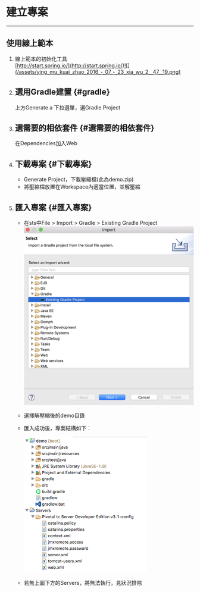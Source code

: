 # 建立專案

---

## 使用線上範本

1. 線上範本的初始化工具  
   [http://start.spring.io/](http://start.spring.io/)![](/assets/ying_mu_kuai_zhao_2016_-_07_-_23_xia_wu_2__47__19.png)

2. ## 選用Gradle建置 {#gradle}

   上方Generate a 下拉選單，選Gradle Project

3. ## 選需要的相依套件 {#選需要的相依套件}

   在Dependencies加入Web

4. ## 下載專案 {#下載專案}

   * Generate Project，下載壓縮檔\(此為demo.zip\)
   * 將壓縮檔放置在Workspace內適當位置，並解壓縮
5. ## 匯入專案 {#匯入專案}

   * 在sts中File &gt; Import &gt; Gradle &gt; Existing Gradle Project![](/assets/ying_mu_kuai_zhao_2017_-_08_-_29_xia_wu_2__20__24.png)

   * 選擇解壓縮後的demo目錄

   * 匯入成功後，專案結構如下：

     ![](/assets/ying_mu_kuai_zhao_2016_-_07_-_23_xia_wu_3__02__07.png)

   * 若無上圖下方的Servers，將無法執行，見狀況排除




